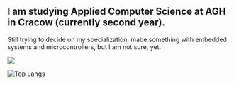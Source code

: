 ## I am studying Applied Computer Science at AGH in Cracow (currently second year). <br>
Still trying to decide on my specialization, mabe something with embedded systems and microcontrollers, but I am not sure, yet.

<picture>
  <source
    srcset="https://github-readme-stats.vercel.app/api?username=anuraghazra&show_icons=true&hide_title=true"
    media="(prefers-color-scheme: light), (prefers-color-scheme: no-preference)"
  />
  <source
    srcset="https://github-readme-stats.vercel.app/api?username=MasiaSaig&show_icons=true&hide_title=true&theme=dracula"
    media="(prefers-color-scheme: dark)"
  />
  <img src="https://github-readme-stats.vercel.app/api?username=MasiaSaig&show_icons=true" />
</picture>



![Top Langs](https://github-readme-stats.vercel.app/api/top-langs/?username=MasiaSaig&size_weight=0.5&count_weight=0.5)
